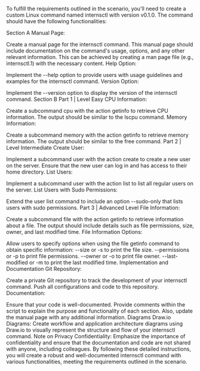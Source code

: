To fulfill the requirements outlined in the scenario, you'll need to create a custom Linux command named internsctl with version v0.1.0. The command should have the following functionalities:

Section A
Manual Page:

Create a manual page for the internsctl command. This manual page should include documentation on the command's usage, options, and any other relevant information. This can be achieved by creating a man page file (e.g., internsctl.1) with the necessary content.
Help Option:

Implement the --help option to provide users with usage guidelines and examples for the internsctl command.
Version Option:

Implement the --version option to display the version of the internsctl command.
Section B
Part 1 | Level Easy
CPU Information:

Create a subcommand cpu with the action getinfo to retrieve CPU information. The output should be similar to the lscpu command.
Memory Information:

Create a subcommand memory with the action getinfo to retrieve memory information. The output should be similar to the free command.
Part 2 | Level Intermediate
Create User:

Implement a subcommand user with the action create <username> to create a new user on the server. Ensure that the new user can log in and has access to their home directory.
List Users:

Implement a subcommand user with the action list to list all regular users on the server.
List Users with Sudo Permissions:

Extend the user list command to include an option --sudo-only that lists users with sudo permissions.
Part 3 | Advanced Level
File Information:

Create a subcommand file with the action getinfo <file-name> to retrieve information about a file. The output should include details such as file permissions, size, owner, and last modified time.
File Information Options:

Allow users to specify options when using the file getinfo command to obtain specific information:
--size or -s to print the file size.
--permissions or -p to print file permissions.
--owner or -o to print file owner.
--last-modified or -m to print the last modified time.
Implementation and Documentation
Git Repository:

Create a private Git repository to track the development of your internsctl command. Push all configurations and code to this repository.
Documentation:

Ensure that your code is well-documented. Provide comments within the script to explain the purpose and functionality of each section. Also, update the manual page with any additional information.
Diagrams
Draw.io Diagrams:
Create workflow and application architecture diagrams using Draw.io to visually represent the structure and flow of your internsctl command.
Note on Privacy
Confidentiality:
Emphasize the importance of confidentiality and ensure that the documentation and code are not shared with anyone, including colleagues.
By following these detailed instructions, you will create a robust and well-documented internsctl command with various functionalities, meeting the requirements outlined in the scenario.
